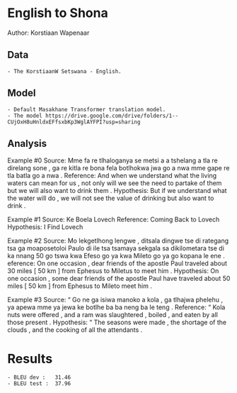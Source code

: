# English to Shona

Author: Korstiaan Wapenaar

## Data

	- The KorstiaanW Setswana - English.

## Model

	- Default Masakhane Transformer translation model.
	- The model https://drive.google.com/drive/folders/1--CUjOxH8uHnldxEFfsxbKp3WglAYFPI?usp=sharing

## Analysis

Example #0
Source:     Mme fa re tlhaloganya se metsi a a tshelang a tla re direlang sone , ga re kitla re bona fela botlhokwa jwa go a nwa mme gape re tla batla go a nwa .
Reference:  And when we understand what the living waters can mean for us , not only will we see the need to partake of them but we will also want to drink them .
Hypothesis: But if we understand what the water will do , we will not see the value of drinking but also want to drink .

Example #1
Source:     Ke Boela Lovech
Reference:  Coming Back to Lovech
Hypothesis: I Find Lovech

Example #2
Source:     Mo lekgetlhong lengwe , ditsala dingwe tse di rategang tsa ga moaposetoloi Paulo di ile tsa tsamaya sekgala sa dikilometara tse di ka nnang 50 go tswa kwa Efeso go ya kwa Mileto go ya go kopana le ene .
eference:  On one occasion , dear friends of the apostle Paul traveled about 30 miles [ 50 km ] from Ephesus to Miletus to meet him .
Hypothesis: On one occasion , some dear friends of the apostle Paul have traveled about 50 miles [ 50 km ] from Ephesus to Mileto meet him .

Example #3
Source:     “ Go ne ga isiwa manoko a kola , ga tlhajwa phelehu , ya apewa mme ya jewa ke botlhe ba ba neng ba le teng .
Reference:  “ Kola nuts were offered , and a ram was slaughtered , boiled , and eaten by all those present .
Hypothesis: “ The seasons were made , the shortage of the clouds , and the cooking of all the attendants .

# Results
	- BLEU dev :   31.46 
	- BLEU test :  37.96
